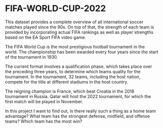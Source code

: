 # FIFA-WORLD-CUP-2022
This dataset provides a complete overview of all international soccer matches played since the 90s. On top of that, the strength of each team is provided by incorporating actual FIFA rankings as well as player strengths based on the EA Sport FIFA video game.

The FIFA World Cup is the most prestigious football tournament in the world. The championship has been awarded every four years since the start of the tournament in 1930.

The current format involves a qualification phase, which takes place over the preceding three years, to determine which teams quality for the tournament. In the tournament, 32 teams, including the host nation, compete for the title at different stadiums in the host country.

The reigning champion is France, which beat Croatia in the 2018 tournament in Russia. Qatar will host the 2022 tournament, for which the first match will be played in November.

In this project I want to find out, Is there really such a thing as a home team advantage? What team has the strongest defense, midfield, and offense teams? Which team has the most win?
